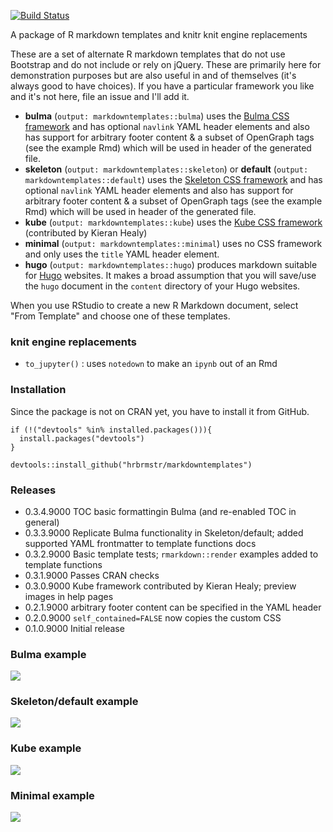 [![Build Status](https://travis-ci.org/hrbrmstr/markdowntemplates.svg)](https://travis-ci.org/hrbrmstr/markdowntemplates)

A package of R markdown templates and knitr knit engine replacements

These are a set of alternate R markdown templates that do not use Bootstrap and do not include or rely on jQuery. These are primarily here for demonstration purposes but are also useful in and of themselves (it's always good to have choices). If you have a particular framework you like and it's not here, file an issue and I'll add it.

- **bulma** (`output: markdowntemplates::bulma`) uses the [Bulma CSS framework](http://bulma.io) and has optional `navlink` YAML header elements and also has support for arbitrary footer content & a subset of OpenGraph tags (see the example Rmd) which will be used in header of the generated file.
- **skeleton** (`output: markdowntemplates::skeleton`) or **default** (`output: markdowntemplates::default`) uses the [Skeleton CSS framework](http://getskeleton.com) and has optional `navlink` YAML header elements and also has support for arbitrary footer content & a subset of OpenGraph tags (see the example Rmd) which will be used in header of the generated file.
- **kube** (`output: markdowntemplates::kube`) uses the [Kube CSS framework](https://imperavi.com/kube/) (contributed by Kieran Healy)
- **minimal** (`output: markdowntemplates::minimal`) uses no CSS framework and only uses the `title` YAML header element.
- **hugo** (`output: markdowntemplates::hugo`) produces markdown suitable for [Hugo](https://gohugo.io/) websites. It makes a broad assumption that you will save/use the `hugo` document in the `content` directory of your Hugo websites. 

When you use RStudio to create a new R Markdown document, select "From Template" and choose one of these templates.

### knit engine replacements

- `to_jupyter()` : uses `notedown` to make an `ipynb` out of an Rmd

### Installation

Since the package is not on CRAN yet, you have to install it from GitHub.

```
if (!("devtools" %in% installed.packages())){
  install.packages("devtools")
}

devtools::install_github("hrbrmstr/markdowntemplates")
```

### Releases

- 0.3.4.9000 TOC basic formattingin Bulma (and re-enabled TOC in general)
- 0.3.3.9000 Replicate Bulma functionality in Skeleton/default; added supported YAML frontmatter to template functions docs
- 0.3.2.9000 Basic template tests; `rmarkdown::render` examples added to template functions
- 0.3.1.9000 Passes CRAN checks
- 0.3.0.9000 Kube framework contributed by Kieran Healy; preview images in help pages
- 0.2.1.9000 arbitrary footer content can be specified in the YAML header
- 0.2.0.9000 `self_contained=FALSE` now copies the custom CSS
- 0.1.0.9000 Initial release

### Bulma example

![](./man/figures/bulma.png)

### Skeleton/default example

![](./man/figures/skeleton.png)

### Kube example

![](./man/figures/kube.png)

### Minimal example

![](./man/figures/minimal.png)
